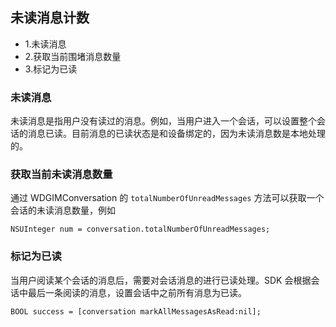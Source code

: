 ## 未读消息计数 

* 1.未读消息
* 2.获取当前围堵消息数量
* 3.标记为已读


### 未读消息

未读消息是指用户没有读过的消息。例如，当用户进入一个会话，可以设置整个会话的消息已读。目前消息的已读状态是和设备绑定的，因为未读消息数是本地处理的。

### 获取当前未读消息数量

通过 WDGIMConversation 的 `totalNumberOfUnreadMessages` 方法可以获取一个会话的未读消息数量，例如

```objc
NSUInteger num = conversation.totalNumberOfUnreadMessages;
```
 
### 标记为已读

当用户阅读某个会话的消息后，需要对会话消息的进行已读处理。SDK 会根据会话中最后一条阅读的消息，设置会话中之前所有消息为已读。
	
```objc
BOOL success = [conversation markAllMessagesAsRead:nil];
```
